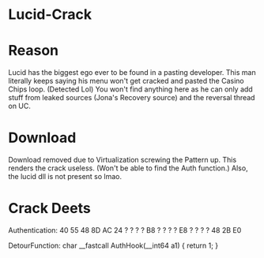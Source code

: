 # Lucid-Crack
# Reason
Lucid has the biggest ego ever to be found in a pasting developer.
This man literally keeps saying his menu won't get cracked and pasted the Casino Chips loop. (Detected Lol)
You won't find anything here as he can only add stuff from leaked sources (Jona's Recovery source) and the reversal thread on UC.

# Download
Download removed due to Virtualization screwing the Pattern up.
This renders the crack useless. (Won't be able to find the Auth function.)
Also, the lucid dll is not present so lmao.

# Crack Deets
Authentication: 40 55 48 8D AC 24 ? ? ? ? B8 ? ? ? ? E8 ? ? ? ? 48 2B E0

DetourFunction: 
char __fastcall AuthHook(__int64 a1) {
    return 1;
}
